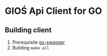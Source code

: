 # GIOŚ Api Client for GO

## Building client

1. Prerequisite [go-swagger](https://goswagger.io/install.html)
2. Building ```make all```
